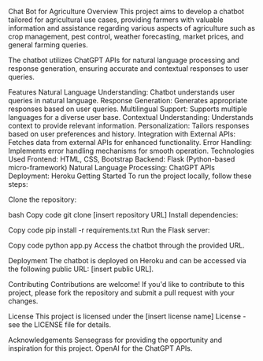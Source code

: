 Chat Bot for Agriculture
Overview
This project aims to develop a chatbot tailored for agricultural use cases, providing farmers with valuable information and assistance regarding various aspects of agriculture such as crop management, pest control, weather forecasting, market prices, and general farming queries.

The chatbot utilizes ChatGPT APIs for natural language processing and response generation, ensuring accurate and contextual responses to user queries.

Features
Natural Language Understanding: Chatbot understands user queries in natural language.
Response Generation: Generates appropriate responses based on user queries.
Multilingual Support: Supports multiple languages for a diverse user base.
Contextual Understanding: Understands context to provide relevant information.
Personalization: Tailors responses based on user preferences and history.
Integration with External APIs: Fetches data from external APIs for enhanced functionality.
Error Handling: Implements error handling mechanisms for smooth operation.
Technologies Used
Frontend: HTML, CSS, Bootstrap
Backend: Flask (Python-based micro-framework)
Natural Language Processing: ChatGPT APIs
Deployment: Heroku
Getting Started
To run the project locally, follow these steps:

Clone the repository:

bash
Copy code
git clone [insert repository URL]
Install dependencies:

Copy code
pip install -r requirements.txt
Run the Flask server:

Copy code
python app.py
Access the chatbot through the provided URL.

Deployment
The chatbot is deployed on Heroku and can be accessed via the following public URL: [insert public URL].

Contributing
Contributions are welcome! If you'd like to contribute to this project, please fork the repository and submit a pull request with your changes.

License
This project is licensed under the [insert license name] License - see the LICENSE file for details.

Acknowledgements
Sensegrass for providing the opportunity and inspiration for this project.
OpenAI for the ChatGPT APIs.
